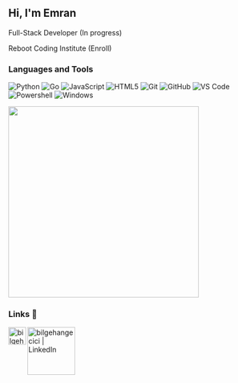 ## Hi, I'm Emran
Full-Stack Developer (In progress)

Reboot Coding Institute (Enroll)

### Languages and Tools
![Python](http://img.shields.io/badge/-Python-3776AB?style=flat-square&logo=python&logoColor=ffffff)
![Go](http://img.shields.io/badge/-Go-59bbc2?style=flat-square&logo=go&logoColor=ffffff)
![JavaScript](https://img.shields.io/badge/JavaScript-F7DF1E?logo=javascript&logoColor=000)
![HTML5](https://img.shields.io/badge/-HTML5-%23E44D27?style=flat-square&logo=html5&logoColor=ffffff)
![Git](https://img.shields.io/badge/-Git-%23F05032?style=flat-square&logo=git&logoColor=%23ffffff)
![GitHub](https://img.shields.io/badge/-GitHub-181717?style=flat-square&logo=github)
![VS Code](http://img.shields.io/badge/-VS%20Code-007ACC?style=flat-square&logo=visual-studio-code&logoColor=ffffff)
![Powershell](http://img.shields.io/badge/-Powershell-5391FE?style=flat-square&logo=powershell&logoColor=ffffff)
![Windows](http://img.shields.io/badge/-Windows-0078D6?style=flat-square&logo=windows&logoColor=ffffff)

<img src="https://github-readme-stats.vercel.app/api/top-langs/?username=iemran93&langs_count=10&layout=compact&hide=jupyter%20notebook&exclude_repo=notebooks-collection-opendata,JustWhit3.github.io,vcpkg&theme=algolia" width = "380"><br>

### Links 🔗
[<img align="left" alt="bilgehangecici | LinkedIn" width="35px" src="https://i.pinimg.com/originals/de/b4/6f/deb46f02a59e3b3a2aa58fac16290d63.gif" />][linkedin]
[<img align="left" alt="bilgehangecici | LinkedIn" width="95px" src="https://i.ibb.co/ySFb728/codewars.png" />][codewars]

[linkedin]: https://www.linkedin.com/in/emran-marei-4a5a36141/
[codewars]: https://www.codewars.com/users/iemran


<!--
**iemran93/iemran93** is a ✨ _special_ ✨ repository because its `README.md` (this file) appears on your GitHub profile.

Here are some ideas to get you started:

- 🔭 I’m currently working on ...
- 🌱 I’m currently learning ...
- 👯 I’m looking to collaborate on ...
- 🤔 I’m looking for help with ...
- 💬 Ask me about ...
- 📫 How to reach me: ...
- 😄 Pronouns: ...
- ⚡ Fun fact: ...
-->
